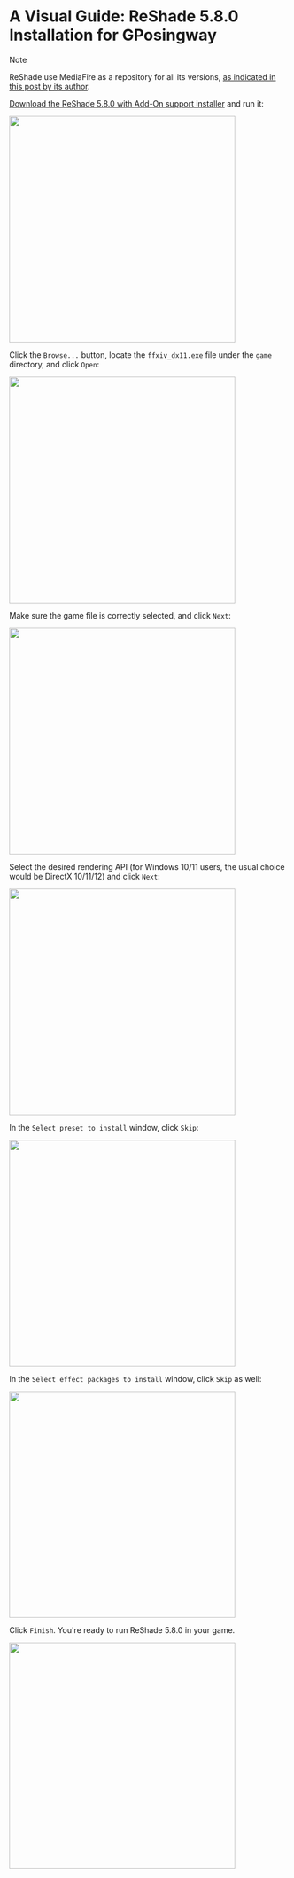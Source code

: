 # A Visual Guide: ReShade 5.8.0 Installation for GPosingway

> [!NOTE]
> ReShade use MediaFire as a repository for all its versions, [as indicated in this post by its author](https://reshade.me/forum/general-discussion/2207-older-versions).

[Download the ReShade 5.8.0 with Add-On support installer](https://www.mediafire.com/file/ld302lmswv2dx1k/ReShade_Setup_5.8.0_Addon.exe/file) and run it:
  
<img src='https://github.com/gposingway/gposingway/assets/18711130/6a57b0d1-5684-441b-94b3-01254d38095a' width='408' />

Click the `Browse...` button, locate the `ffxiv_dx11.exe` file under the `game` directory, and click `Open`:

<img src='https://github.com/gposingway/gposingway/assets/18711130/433815f2-3648-4efd-b8c3-18786bd1a657' width='408' />

Make sure the game file is correctly selected, and click `Next`:

<img src='https://github.com/gposingway/gposingway/assets/18711130/8d8062b8-cbe4-4d9c-bcaf-c252c20d2faf' width='408' />

Select the desired rendering API (for Windows 10/11 users, the usual choice would be DirectX 10/11/12) and click `Next`:

<img src='https://github.com/gposingway/gposingway/assets/18711130/45358023-2100-455c-9619-7c04f5487b4d' width='408' />

In the `Select preset to install` window, click `Skip`:

<img src='https://github.com/gposingway/gposingway/assets/18711130/c458f994-5b5e-495f-9c4e-04122a63b4a6' width='408' />

In the `Select effect packages to install` window, click `Skip` as well:

<img src='https://github.com/gposingway/gposingway/assets/18711130/0ff6a3ae-32f4-408a-935a-db9c8d30fb89' width='408' />

Click `Finish`. You're ready to run ReShade 5.8.0 in your game.

<img src='https://github.com/gposingway/gposingway/assets/18711130/9ab2bf1f-a809-4130-aea7-0f767e8dbe84' width='408' />
